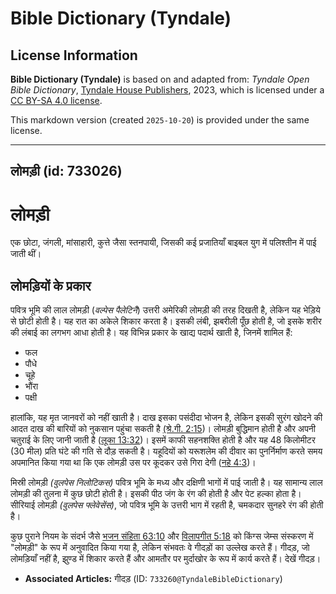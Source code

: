# Bible Dictionary (Tyndale)

## License Information

**Bible Dictionary (Tyndale)** is based on and adapted from: _Tyndale Open Bible Dictionary_, [Tyndale House Publishers](https://tyndaleopenresources.com/), 2023, which is licensed under a [CC BY-SA 4.0 license](https://creativecommons.org/licenses/by-sa/4.0/legalcode.en).

This markdown version (created `2025-10-20`) is provided under the same license.



--------------------------------

## लोमड़ी (id: 733026)

लोमड़ी
======

एक छोटा, जंगली, मांसाहारी, कुत्ते जैसा स्तनपायी, जिसकी कई प्रजातियाँ बाइबल युग में पलिश्तीन में पाई जाती थीं।

लोमड़ियों के प्रकार
-------------------

पवित्र भूमि की लाल लोमड़ी (*वल्पेस पैलेटिनै*) उत्तरी अमेरिकी लोमड़ी की तरह दिखती है, लेकिन यह भेड़िये से छोटी होती है। यह रात का अकेले शिकार करता है। इसकी लंबी, झबरीली पूँछ होती है, जो इसके शरीर की लंबाई का लगभग आधा होती है। यह विभिन्न प्रकार के खाद्य पदार्थ खाती है, जिनमें शामिल हैं:

* फल
* पौधे
* चूहे
* भौंरा
* पक्षी

हालांकि, यह मृत जानवरों को नहीं खाती है। दाख इसका पसंदीदा भोजन है, लेकिन इसकी सुरंग खोदने की आदत दाख की बारियों को नुकसान पहुंचा सकती है [(श्रे.गी. 2:15](https://ref.ly/Song2:15))। लोमड़ी बुद्धिमान होती है और अपनी चतुराई के लिए जानी जाती है ([लूका 13:32](https://ref.ly/Luke13:32))। इसमें काफी सहनशक्ति होती है और यह 48 किलोमीटर (30 मील) प्रति घंटे की गति से दौड़ सकती है। यहूदियों को यरूशलेम की दीवार का पुनर्निर्माण करते समय अपमानित किया गया था कि एक लोमड़ी उस पर कूदकर उसे गिरा देगी ([नहे 4:3](https://ref.ly/Neh4:3))।

मिस्री लोमड़ी *(वुलपेस निलोटिकस)* पवित्र भूमि के मध्य और दक्षिणी भागों में पाई जाती है। यह सामान्य लाल लोमड़ी की तुलना में कुछ छोटी होती है। इसकी पीठ जंग के रंग की होती है और पेट हल्का होता है। सीरियाई लोमड़ी *(वुलपेस फ्लेवेसेंस)*, जो पवित्र भूमि के उत्तरी भाग में रहती है, चमकदार सुनहरे रंग की होती है।

कुछ पुराने नियम के संदर्भ जैसे [भजन संहिता 63:10](https://ref.ly/Ps63:10) और [विलापगीत 5:18](https://ref.ly/Lam5:18) को किंग्स जेम्स संस्करण में "लोमड़ी" के रूप में अनुवादित किया गया है, लेकिन संभवतः वे गीदड़ों का उल्लेख करते हैं। गीदड़, जो लोमड़ियाँ नहीं है, झुण्ड में शिकार करते हैं और आमतौर पर मुर्दाखोर के रूप में कार्य करते हैं। देखें गीदड़।

* **Associated Articles:** गीदड़ (ID: `733260@TyndaleBibleDictionary`)

